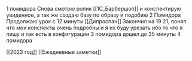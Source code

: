 1 помидора
Снова смотрю ролик [[1C_Барбершоп]] и конспектирую увиденное, а так же создаю базу по образу и подобию
2 Помидора
Продолжаю урок с 12 минуты
[[Дипроспан]] 
Закончил на 19 21, понял что мои конспекты очень подробны и я их буду урезать
ибо то что я пишу и так есть в конфигурации
3 помидора
 дошел до 35 минуты 
4 помидора

[[2023 год]] [[Ежедневные заметки]]